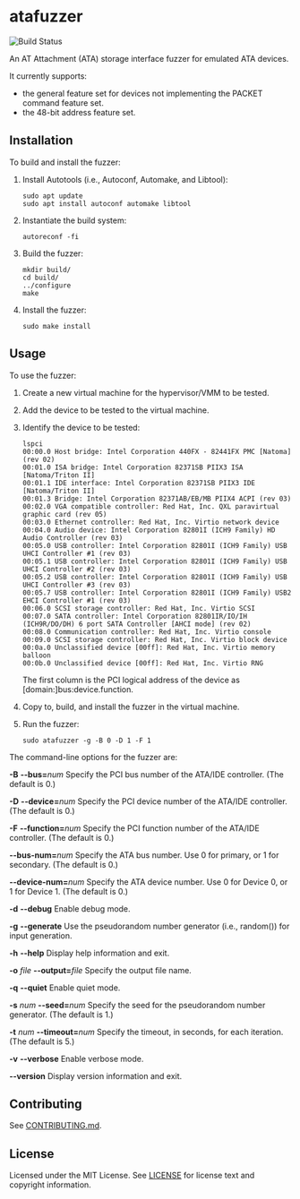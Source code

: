 atafuzzer
=========

![Build Status](https://github.com/rcvalle/atafuzzer/workflows/build/badge.svg)

An AT Attachment (ATA) storage interface fuzzer for emulated ATA devices.

It currently supports:

* the general feature set for devices not implementing the PACKET command
  feature set.
* the 48-bit address feature set.


Installation
------------

To build and install the fuzzer:

1. Install Autotools (i.e., Autoconf, Automake, and Libtool):

       sudo apt update
       sudo apt install autoconf automake libtool

2. Instantiate the build system:

       autoreconf -fi

3. Build the fuzzer:

       mkdir build/
       cd build/
       ../configure
       make

4. Install the fuzzer:

       sudo make install


Usage
-----

To use the fuzzer:

1. Create a new virtual machine for the hypervisor/VMM to be tested.

2. Add the device to be tested to the virtual machine.

3. Identify the device to be tested:

       lspci
       00:00.0 Host bridge: Intel Corporation 440FX - 82441FX PMC [Natoma] (rev 02)
       00:01.0 ISA bridge: Intel Corporation 82371SB PIIX3 ISA [Natoma/Triton II]
       00:01.1 IDE interface: Intel Corporation 82371SB PIIX3 IDE [Natoma/Triton II]
       00:01.3 Bridge: Intel Corporation 82371AB/EB/MB PIIX4 ACPI (rev 03)
       00:02.0 VGA compatible controller: Red Hat, Inc. QXL paravirtual graphic card (rev 05)
       00:03.0 Ethernet controller: Red Hat, Inc. Virtio network device
       00:04.0 Audio device: Intel Corporation 82801I (ICH9 Family) HD Audio Controller (rev 03)
       00:05.0 USB controller: Intel Corporation 82801I (ICH9 Family) USB UHCI Controller #1 (rev 03)
       00:05.1 USB controller: Intel Corporation 82801I (ICH9 Family) USB UHCI Controller #2 (rev 03)
       00:05.2 USB controller: Intel Corporation 82801I (ICH9 Family) USB UHCI Controller #3 (rev 03)
       00:05.7 USB controller: Intel Corporation 82801I (ICH9 Family) USB2 EHCI Controller #1 (rev 03)
       00:06.0 SCSI storage controller: Red Hat, Inc. Virtio SCSI
       00:07.0 SATA controller: Intel Corporation 82801IR/IO/IH (ICH9R/DO/DH) 6 port SATA Controller [AHCI mode] (rev 02)
       00:08.0 Communication controller: Red Hat, Inc. Virtio console
       00:09.0 SCSI storage controller: Red Hat, Inc. Virtio block device
       00:0a.0 Unclassified device [00ff]: Red Hat, Inc. Virtio memory balloon
       00:0b.0 Unclassified device [00ff]: Red Hat, Inc. Virtio RNG

   The first column is the PCI logical address of the device as
   [domain:]bus:device.function.

4. Copy to, build, and install the fuzzer in the virtual machine.

5. Run the fuzzer:

       sudo atafuzzer -g -B 0 -D 1 -F 1


The command-line options for the fuzzer are:

**-B**
**--bus=**_num_
  Specify the PCI bus number of the ATA/IDE controller. (The default is 0.)

**-D**
**--device=**_num_
  Specify the PCI device number of the ATA/IDE controller. (The default is 0.)

**-F**
**--function=**_num_
  Specify the PCI function number of the ATA/IDE controller. (The default is 0.)

**--bus-num=**_num_
  Specify the ATA bus number. Use 0 for primary, or 1 for secondary. (The
  default is 0.)

**--device-num=**_num_
  Specify the ATA device number. Use 0 for Device 0, or 1 for Device 1. (The
  default is 0.)

**-d**
**--debug**
  Enable debug mode.

**-g**
**--generate**
  Use the pseudorandom number generator (i.e., random()) for input generation.

**-h**
**--help**
  Display help information and exit.

**-o** _file_
**--output=**_file_
  Specify the output file name.

**-q**
**--quiet**
  Enable quiet mode.

**-s** _num_
**--seed=**_num_
  Specify the seed for the pseudorandom number generator. (The default is 1.)

**-t** _num_
**--timeout=**_num_
  Specify the timeout, in seconds, for each iteration. (The default is 5.)

**-v**
**--verbose**
  Enable verbose mode.

**--version**
  Display version information and exit.


Contributing
------------

See [CONTRIBUTING.md](CONTRIBUTING.md).


License
-------

Licensed under the MIT License. See [LICENSE](LICENSE) for license text and
copyright information.
